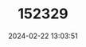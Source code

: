 ---
title: "152329"
category: "Escobaria alversonii"
draft: false
date: 2024-02-22 13:03:51
languages:
  English: ["Cushion Fox-tail Cactus"]
---